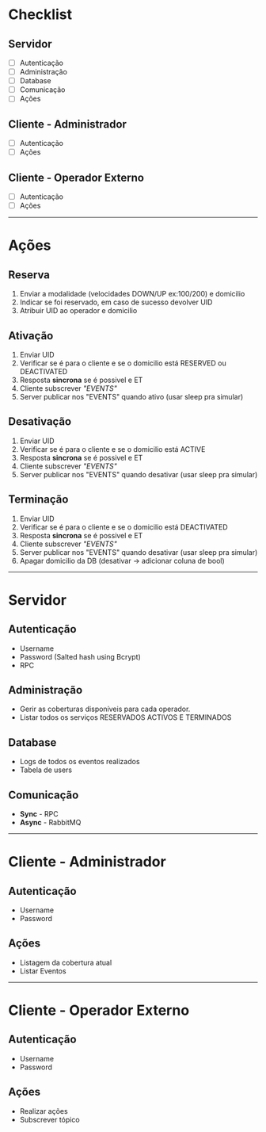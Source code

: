 # **Checklist**

## **Servidor**
* [ ] Autenticação
* [ ] Administração
* [ ] Database
* [ ] Comunicação
* [ ] Ações

## **Cliente - Administrador**
* [ ] Autenticação
* [ ] Ações

## **Cliente - Operador Externo**
* [ ] Autenticação
* [ ] Ações
---
# **Ações**
## **Reserva**
1. Enviar a modalidade (velocidades DOWN/UP  ex:100/200) e domicilio
2. Indicar se foi reservado, em caso de sucesso devolver UID
3. Atribuir UID ao operador e domicilio

## **Ativação**
1. Enviar UID
2. Verificar se é para o cliente e se o domicilio está RESERVED ou DEACTIVATED
3. Resposta **sincrona** se é possivel e ET
4. Cliente subscrever *"EVENTS"*
5. Server publicar nos "EVENTS" quando ativo (usar sleep pra simular)

## **Desativação**
1. Enviar UID
2. Verificar se é para o cliente e se o domicilio está ACTIVE
3. Resposta **sincrona** se é possivel e ET
4. Cliente subscrever *"EVENTS"*
5. Server publicar nos "EVENTS" quando desativar (usar sleep pra simular)

## **Terminação**
1. Enviar UID
2. Verificar se é para o cliente e se o domicilio está DEACTIVATED
3. Resposta **sincrona** se é possivel e ET
4. Cliente subscrever *"EVENTS"*
5. Server publicar nos "EVENTS" quando desativar (usar sleep pra simular)
6. Apagar domicilio da DB (desativar -> adicionar coluna de bool)

---

# **Servidor**

## **Autenticação**
* Username
* Password (Salted hash using Bcrypt)
* RPC

## **Administração**
* Gerir as coberturas disponíveis para cada
operador.
* Listar todos os serviços RESERVADOS ACTIVOS E TERMINADOS

## **Database**
* Logs de todos os eventos realizados
* Tabela de users


## **Comunicação**
* **Sync** - RPC
* **Async** - RabbitMQ 


---

# **Cliente - Administrador**
## **Autenticação**
* Username
* Password

## **Ações**
* Listagem da cobertura atual
* Listar Eventos

---
# **Cliente  - Operador Externo**

## **Autenticação**
* Username
* Password

## **Ações**
* Realizar ações
* Subscrever tópico



